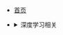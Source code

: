 * [首页](index.md)

* <details>
  <summary>深度学习相关</summary>

  * <details>
    <summary>python_in_deep_learning</summary>
    
    * [chapter_1](python_in_deep_learning/chapter_1/1_1.md)
    * [chapter_2](#)
    </details>
    
  </details>

